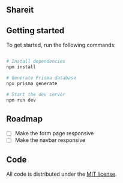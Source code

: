 ## Shareit

## Getting started

To get started, run the following commands:

```bash

# Install dependencies
npm install

# Generate Prisma database
npx prisma generate

# Start the dev server
npm run dev

```

## Roadmap

- [ ] Make the form page responsive
- [ ] Make the navbar responsive

## Code

All code is distributed under the [MIT license](LICENSE).  